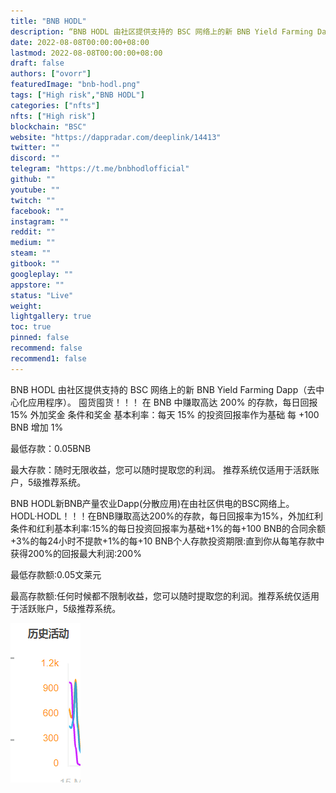 ```yaml
---
title: "BNB HODL"
description: “BNB HODL 由社区提供支持的 BSC 网络上的新 BNB Yield Farming Dapp（去中心化应用程序）。HODL HODL！！！”
date: 2022-08-08T00:00:00+08:00
lastmod: 2022-08-08T00:00:00+08:00
draft: false
authors: ["ovorr"]
featuredImage: "bnb-hodl.png"
tags: ["High risk","BNB HODL"]
categories: ["nfts"]
nfts: ["High risk"]
blockchain: "BSC"
website: "https://dappradar.com/deeplink/14413"
twitter: ""
discord: ""
telegram: "https://t.me/bnbhodlofficial"
github: ""
youtube: ""
twitch: ""
facebook: ""
instagram: ""
reddit: ""
medium: ""
steam: ""
gitbook: ""
googleplay: ""
appstore: ""
status: "Live"
weight: 
lightgallery: true
toc: true
pinned: false
recommend: false
recommend1: false
---
```



<p>BNB HODL 由社区提供支持的 BSC 网络上的新 BNB Yield Farming Dapp（去中心化应用程序）。 囤货囤货！！！ 在 BNB 中赚取高达 200% 的存款，每日回报 15% 外加奖金 条件和奖金 基本利率：每天 15% 的投资回报率作为基础 每 +100 BNB 增加 1%
<p>最低存款：0.05BNB</p>
<p>最大存款：随时无限收益，您可以随时提取您的利润。 推荐系统仅适用于活跃账户，5级推荐系统。</p>

BNB HODL新BNB产量农业Dapp(分散应用)在由社区供电的BSC网络上。HODL·HODL！！！在BNB赚取高达200%的存款，每日回报率为15%，外加红利条件和红利基本利率:15%的每日投资回报率为基础+1%的每+100 BNB的合同余额+3%的每24小时不提款+1%的每+10 BNB个人存款投资期限:直到你从每笔存款中获得200%的回报最大利润:200%

最低存款额:0.05文莱元

最高存款额:任何时候都不限制收益，您可以随时提取您的利润。推荐系统仅适用于活跃账户，5级推荐系统。

![a](a.png)